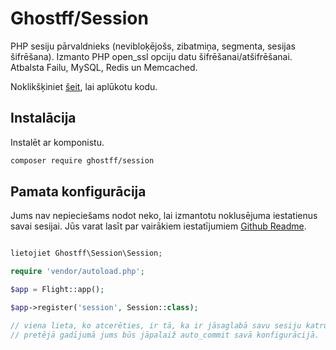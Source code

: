 # Ghostff/Session

PHP sesiju pārvaldnieks (nevibloķējošs, zibatmiņa, segmenta, sesijas šifrēšana). Izmanto PHP open_ssl opciju datu šifrēšanai/atšifrēšanai. Atbalsta Failu, MySQL, Redis un Memcached.

Noklikšķiniet [šeit](https://github.com/Ghostff/Session), lai aplūkotu kodu.

## Instalācija

Instalēt ar komponistu.

```bash
composer require ghostff/session
```

## Pamata konfigurācija

Jums nav nepieciešams nodot neko, lai izmantotu noklusējuma iestatienus savai sesijai. Jūs varat lasīt par vairākiem iestatījumiem [Github Readme](https://github.com/Ghostff/Session).

```php

lietojiet Ghostff\Session\Session;

require 'vendor/autoload.php';

$app = Flight::app();

$app->register('session', Session::class);

// viena lieta, ko atcerēties, ir tā, ka ir jāsaglabā savu sesiju katru lapas ielādi
// pretējā gadījumā jums būs jāpalaiž auto_commit savā konfigurācijā.
```
